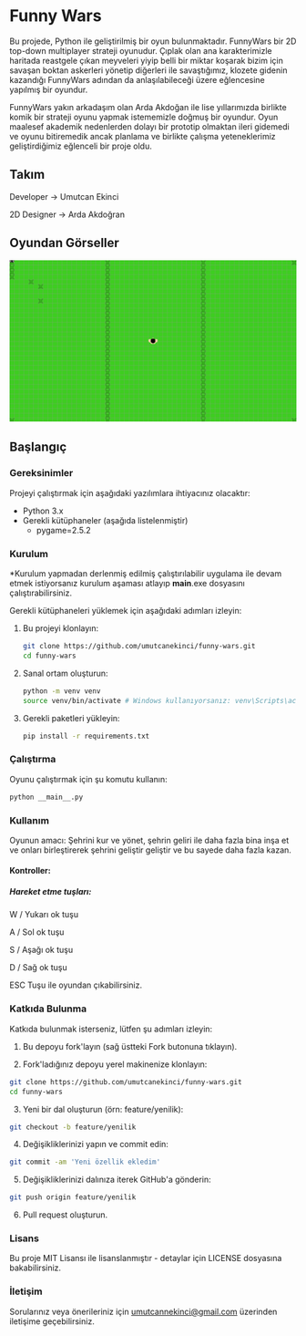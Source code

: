 # Funny Wars

Bu projede, Python ile geliştirilmiş bir oyun bulunmaktadır. FunnyWars bir 2D top-down multiplayer strateji oyunudur. Çıplak olan ana karakterimizle haritada reastgele çıkan meyveleri yiyip belli bir miktar koşarak bizim için savaşan boktan askerleri yönetip diğerleri ile savaştığımız, klozete gidenin kazandığı FunnyWars adından da anlaşılabileceği üzere eğlencesine yapılmış bir oyundur.

FunnyWars yakın arkadaşım olan Arda Akdoğan ile lise yıllarımızda birlikte komik bir strateji oyunu yapmak istememizle doğmuş bir oyundur.
Oyun maalesef akademik nedenlerden dolayı bir prototip olmaktan ileri gidemedi ve oyunu bitiremedik ancak planlama ve birlikte çalışma yeteneklerimiz geliştirdiğimiz eğlenceli bir proje oldu.

## Takım

Developer -> Umutcan Ekinci

2D Designer -> Arda Akdoğran

## Oyundan Görseller

![alt text](https://github.com/umutcanekinci/funny-wars/blob/main/images/sample.png?raw=true)

## Başlangıç

### Gereksinimler

Projeyi çalıştırmak için aşağıdaki yazılımlara ihtiyacınız olacaktır:

- Python 3.x
- Gerekli kütüphaneler (aşağıda listelenmiştir)
    - pygame=2.5.2

### Kurulum

*Kurulum yapmadan derlenmiş edilmiş çalıştırılabilir uygulama ile devam etmek istiyorsanız kurulum aşaması atlayıp __main__.exe dosyasını çalıştırabilirsiniz.


Gerekli kütüphaneleri yüklemek için aşağıdaki adımları izleyin:

1. Bu projeyi klonlayın:
    ```sh
    git clone https://github.com/umutcanekinci/funny-wars.git
    cd funny-wars
    ```

2. Sanal ortam oluşturun:
    ```sh
    python -m venv venv
    source venv/bin/activate # Windows kullanıyorsanız: venv\Scripts\activate
    ```

3. Gerekli paketleri yükleyin:
    ```sh
    pip install -r requirements.txt
    ```

### Çalıştırma

Oyunu çalıştırmak için şu komutu kullanın:
```sh
python __main__.py
```

### Kullanım

Oyunun amacı: Şehrini kur ve yönet, şehrin geliri ile daha fazla bina inşa et ve onları birleştirerek şehrini geliştir geliştir ve bu sayede daha fazla kazan.

#### Kontroller: 

##### Hareket etme tuşları:

W / Yukarı ok tuşu

A / Sol ok tuşu

S / Aşağı ok tuşu

D / Sağ ok tuşu

ESC Tuşu ile oyundan çıkabilirsiniz.

### Katkıda Bulunma

Katkıda bulunmak isterseniz, lütfen şu adımları izleyin:

1. Bu depoyu fork'layın (sağ üstteki Fork butonuna tıklayın).

2. Fork'ladığınız depoyu yerel makinenize klonlayın:
```sh
git clone https://github.com/umutcanekinci/funny-wars.git
cd funny-wars
```

3. Yeni bir dal oluşturun (örn: feature/yenilik):
```sh
git checkout -b feature/yenilik
```

4. Değişikliklerinizi yapın ve commit edin:
```sh
git commit -am 'Yeni özellik ekledim'
```

5. Değişikliklerinizi dalınıza iterek GitHub'a gönderin:
```sh
git push origin feature/yenilik
```

6. Pull request oluşturun.

### Lisans

Bu proje MIT Lisansı ile lisanslanmıştır - detaylar için LICENSE dosyasına bakabilirsiniz.

### İletişim

Sorularınız veya önerileriniz için umutcannekinci@gmail.com üzerinden iletişime geçebilirsiniz.

